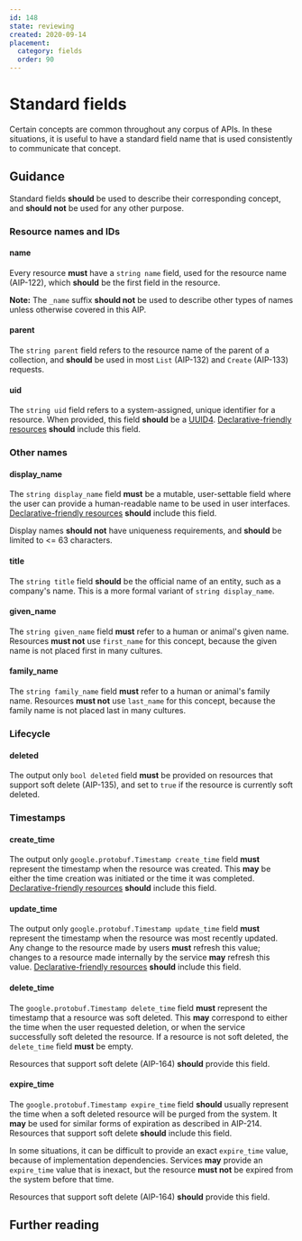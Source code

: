 ```yaml
---
id: 148
state: reviewing
created: 2020-09-14
placement:
  category: fields
  order: 90
---
```


# Standard fields

Certain concepts are common throughout any corpus of APIs. In these situations,
it is useful to have a standard field name that is used consistently to
communicate that concept.

## Guidance

Standard fields **should** be used to describe their corresponding concept, and
**should not** be used for any other purpose.

### Resource names and IDs

#### name

Every resource **must** have a `string name` field, used for the resource name
(AIP-122), which **should** be the first field in the resource.

**Note:** The `_name` suffix **should not** be used to describe other types of
names unless otherwise covered in this AIP.

#### parent

The `string parent` field refers to the resource name of the parent of a
collection, and **should** be used in most `List` (AIP-132) and `Create`
(AIP-133) requests.

#### uid

The `string uid` field refers to a system-assigned, unique identifier for a
resource. When provided, this field **should** be a [UUID4][].
[Declarative-friendly resources][] **should** include this field.

<!-- prettier-ignore -->
[uuid4]: https://en.wikipedia.org/wiki/Universally_unique_identifier#Version_4_(random)

### Other names

#### display_name

The `string display_name` field **must** be a mutable, user-settable field
where the user can provide a human-readable name to be used in user interfaces.
[Declarative-friendly resources][] **should** include this field.

Display names **should not** have uniqueness requirements, and **should** be
limited to <= 63 characters.

#### title

The `string title` field **should** be the official name of an entity, such as
a company's name. This is a more formal variant of `string display_name`.

#### given_name

The `string given_name` field **must** refer to a human or animal's given name.
Resources **must not** use `first_name` for this concept, because the given
name is not placed first in many cultures.

#### family_name

The `string family_name` field **must** refer to a human or animal's family
name. Resources **must not** use `last_name` for this concept, because the
family name is not placed last in many cultures.

### Lifecycle

#### deleted

The output only `bool deleted` field **must** be provided on resources that
support soft delete (AIP-135), and set to `true` if the resource is currently
soft deleted.

### Timestamps

#### create_time

The output only `google.protobuf.Timestamp create_time` field **must**
represent the timestamp when the resource was created. This **may** be either
the time creation was initiated or the time it was completed.
[Declarative-friendly resources][] **should** include this field.

#### update_time

The output only `google.protobuf.Timestamp update_time` field **must**
represent the timestamp when the resource was most recently updated. Any change
to the resource made by users **must** refresh this value; changes to a
resource made internally by the service **may** refresh this value.
[Declarative-friendly resources][] **should** include this field.

#### delete_time

The `google.protobuf.Timestamp delete_time` field **must** represent the
timestamp that a resource was soft deleted. This **may** correspond to either
the time when the user requested deletion, or when the service successfully
soft deleted the resource. If a resource is not soft deleted, the `delete_time`
field **must** be empty.

Resources that support soft delete (AIP-164) **should** provide this field.

#### expire_time

The `google.protobuf.Timestamp expire_time` field **should** usually represent
the time when a soft deleted resource will be purged from the system. It
**may** be used for similar forms of expiration as described in AIP-214.
Resources that support soft delete **should** include this field.

In some situations, it can be difficult to provide an exact `expire_time`
value, because of implementation dependencies. Services **may** provide an
`expire_time` value that is inexact, but the resource **must not** be expired
from the system before that time.

Resources that support soft delete (AIP-164) **should** provide this field.

## Further reading

[declarative-friendly resources]: ./0128.md#resources
